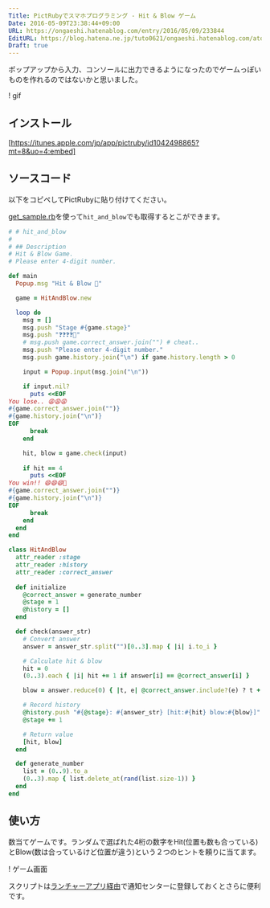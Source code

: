 ```yaml
---
Title: PictRubyでスマホプログラミング - Hit & Blow ゲーム
Date: 2016-05-09T23:38:44+09:00
URL: https://ongaeshi.hatenablog.com/entry/2016/05/09/233844
EditURL: https://blog.hatena.ne.jp/tuto0621/ongaeshi.hatenablog.com/atom/entry/10328537792364921551
Draft: true
---
```


ポップアップから入力、コンソールに出力できるようになったのでゲームっぽいものを作れるのではないかと思いました。

! gif

## インストール
[https://itunes.apple.com/jp/app/pictruby/id1042498865?mt=8&uo=4:embed]

## ソースコード

以下をコピペしてPictRubyに貼り付けてください。

[get_sample.rb](http://ongaeshi.hatenablog.com/entry/read-pictrubygems-script-from-pictruby-app)を使って`hit_and_blow`でも取得するとこができます。

```ruby
# # hit_and_blow
#
# ## Description
# Hit & Blow Game.
# Please enter 4-digit number.

def main
  Popup.msg "Hit & Blow 🔫"

  game = HitAndBlow.new

  loop do
    msg = []
    msg.push "Stage #{game.stage}"
    msg.push "❓❓❓❓🔫"
    # msg.push game.correct_answer.join("") # cheat..
    msg.push "Please enter 4-digit number."
    msg.push game.history.join("\n") if game.history.length > 0 

    input = Popup.input(msg.join("\n"))

    if input.nil?
      puts <<EOF
You lose.. 😩😩😩
#{game.correct_answer.join("")}
#{game.history.join("\n")}
EOF
      break
    end

    hit, blow = game.check(input)
    
    if hit == 4
      puts <<EOF
You win!! 😄😄😄💃
#{game.correct_answer.join("")}
#{game.history.join("\n")}
EOF
      break
    end
  end 
end

class HitAndBlow
  attr_reader :stage
  attr_reader :history
  attr_reader :correct_answer
  
  def initialize
    @correct_answer = generate_number
    @stage = 1
    @history = []
  end

  def check(answer_str)
    # Convert answer
    answer = answer_str.split("")[0..3].map { |i| i.to_i }

    # Calculate hit & blow
    hit = 0
    (0..3).each { |i| hit += 1 if answer[i] == @correct_answer[i] }

    blow = answer.reduce(0) { |t, e| @correct_answer.include?(e) ? t + 1 : t } - hit

    # Record history
    @history.push "#{@stage}: #{answer_str} [hit:#{hit} blow:#{blow}]"
    @stage += 1

    # Return value
    [hit, blow]
  end

  def generate_number
    list = (0..9).to_a
    (0..3).map { list.delete_at(rand(list.size-1)) }
  end
end

```

## 使い方

数当てゲームです。ランダムで選ばれた4桁の数字をHit(位置も数も合っている)とBlow(数は合っているけど位置が違う)という２つのヒントを頼りに当てます。

! ゲーム画面

スクリプトは[ランチャーアプリ経由](http://ongaeshi.hatenablog.com/entry/pictruby-0.3)で通知センターに登録しておくとさらに便利です。


